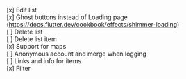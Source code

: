 [x] Edit list  
[x] Ghost buttons instead of Loading page (https://docs.flutter.dev/cookbook/effects/shimmer-loading)  
[ ] Delete list  
[ ] Delete list item  
[x] Support for maps  
[ ] Anonymous account and merge when logging  
[ ] Links and info for items  
[x] Filter
